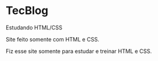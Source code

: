 # TecBlog
Estudando HTML/CSS
  
  Site feito somente com HTML e CSS.

  Fiz esse site somente para estudar e treinar HTML e CSS.
